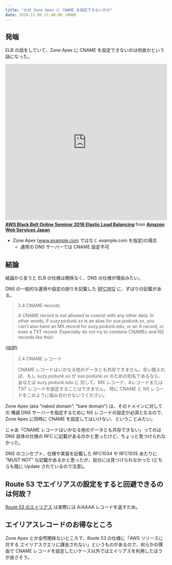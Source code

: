 ```yaml
---
title: "なぜ Zone Apex に CNAME を設定できないのか"
date: 2018-11-06 21:40:00 +0900
---
```


## 発端

ELB の話をしていて、Zone Apex に CNAME を設定できないのは何故かという話になった。

<iframe src="https://www.slideshare.net/slideshow/embed_code/key/sm3ZFfLpee1hxt?startSlide=19" width="595" height="485" frameborder="0" marginwidth="0" marginheight="0" scrolling="no" style="border:1px solid #CCC; border-width:1px; margin-bottom:5px; max-width: 100%;" allowfullscreen> </iframe> <div style="margin-bottom:5px"> <strong> <a href="//www.slideshare.net/AmazonWebServicesJapan/aws-black-belt-online-seminar-2016-elastic-load-balancing" title="AWS Black Belt Online Seminar 2016 Elastic Load Balancing" target="_blank">AWS Black Belt Online Seminar 2016 Elastic Load Balancing</a> </strong> from <strong><a href="//www.slideshare.net/AmazonWebServicesJapan" target="_blank">Amazon Web Services Japan</a></strong> </div>

* Zone Apex (www.example.com ではなく example.com を指定)の場合
    - 通常の DNS サーバーでは CNAME 設定不可

## 結論

結論から言うと ELB の仕様は関係なく、DNS の仕様が理由みたい。

DNS の一般的な運用や設定の誤りを記載した [RFC1912](rfc1912) に、ずばりの記載がある。

> 2.4 CNAME records
>
> A CNAME record is not allowed to coexist with any other data.  In
> other words, if suzy.podunk.xx is an alias for sue.podunk.xx, you
> can't also have an MX record for suzy.podunk.edu, or an A record, or
> even a TXT record.  Especially do not try to combine CNAMEs and NS
> records like this!:

(拙訳)
> 2.4 CNAME レコード
>
> CNAME レコードはいかなる他のデータとも共存できません。言い換えれば、もし
> suzy.podunk.xx が sue.podunk.xx のための別名であるなら、あなたは suzy.podunk.edu に
> 対して、MX レコード、Aレコードまたは TXT レコードを設定することはできません。
> 特に CNAME と NS レコードをこのように組み合わせないでください。

Zone Apex (aka "naked domain", "bare domain") は、そのドメインに対しての
権威 DNS サーバーを指定するために NS レコードの設定が必須となるので、
Zone Apex に同時に CNAME を設定してはいけない、ということみたい。

じゃあ「CNAME レコードはいかなる他のデータとも共存できない」ってのは
DNS 自体の仕様の RFC に記載があるのかと思ったけど、ちょっと見つけられなかった。

DNS のコンセプト、仕様や実装を記載した RFC1034 や RFC1035 あたりに
"MUST NOT" な記載があるかと思ったが、自分には見つけられなかった
(どちらも既に Update されているので注意)。

## Route 53 でエイリアスの設定をすると回避できるのは何故？

[Route 53 のエイリアス](alias) は実際には A/AAAA レコードを返すため。

## エイリアスレコードのお得なところ

Zone Apex とか全然関係ないところで、Route 53 の仕様に「AWS リソースに対する
エイリアスクエリに課金されない」というものがあるので、何らかの理由で
CNAME レコードを設定したいケース以外ではエイリアスを利用したほうが良さそう。

[rfc1912]: https://tools.ietf.org/html/rfc1912
[alias]: https://docs.aws.amazon.com/ja_jp/Route53/latest/DeveloperGuide/resource-record-sets-choosing-alias-non-alias.html
